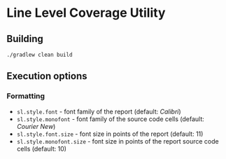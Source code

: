 # Line Level Coverage Utility

## Building

```shell
./gradlew clean build
```

## Execution options

### Formatting

* `sl.style.font` - font family of the report (default: _Calibri_)
* `sl.style.monofont` - font family of the source code cells (default: _Courier New_)
* `sl.style.font.size` - font size in points of the report (default: 11)
* `sl.style.monofont.size` - font size in points of the report source code cells (default: 10) 